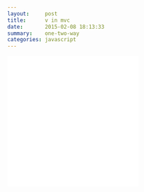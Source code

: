 ```yaml
---
layout:     post
title:      v in mvc
date:       2015-02-08 18:13:33
summary:    one-two-way
categories: javascript
---
```


![react](/react.html)
![angular](/angular.html)
